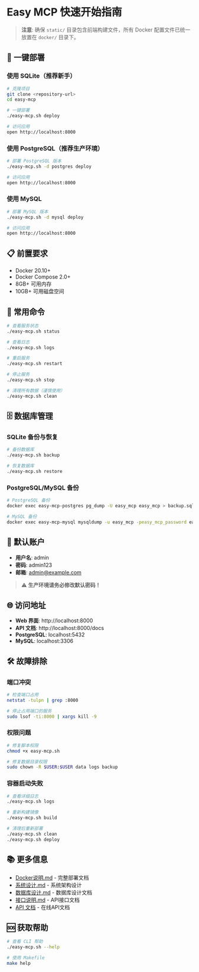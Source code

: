 # Easy MCP 快速开始指南

> **注意**: 确保 `static/` 目录包含前端构建文件，所有 Docker 配置文件已统一放置在 `docker/` 目录下。

## 🚀 一键部署

### 使用 SQLite（推荐新手）

```bash
# 克隆项目
git clone <repository-url>
cd easy-mcp

# 一键部署
./easy-mcp.sh deploy

# 访问应用
open http://localhost:8000
```

### 使用 PostgreSQL（推荐生产环境）

```bash
# 部署 PostgreSQL 版本
./easy-mcp.sh -d postgres deploy

# 访问应用
open http://localhost:8000
```

### 使用 MySQL

```bash
# 部署 MySQL 版本
./easy-mcp.sh -d mysql deploy

# 访问应用
open http://localhost:8000
```

## 📋 前置要求

- Docker 20.10+
- Docker Compose 2.0+
- 8GB+ 可用内存
- 10GB+ 可用磁盘空间

## 🔧 常用命令

```bash
# 查看服务状态
./easy-mcp.sh status

# 查看日志
./easy-mcp.sh logs

# 重启服务
./easy-mcp.sh restart

# 停止服务
./easy-mcp.sh stop

# 清理所有数据（谨慎使用）
./easy-mcp.sh clean
```

## 🗄️ 数据库管理

### SQLite 备份与恢复

```bash
# 备份数据库
./easy-mcp.sh backup

# 恢复数据库
./easy-mcp.sh restore
```

### PostgreSQL/MySQL 备份

```bash
# PostgreSQL 备份
docker exec easy-mcp-postgres pg_dump -U easy_mcp easy_mcp > backup.sql

# MySQL 备份
docker exec easy-mcp-mysql mysqldump -u easy_mcp -peasy_mcp_password easy_mcp > backup.sql
```

## 🔐 默认账户

- **用户名**: admin
- **密码**: admin123
- **邮箱**: admin@example.com

> ⚠️ **生产环境请务必修改默认密码！**

## 🌐 访问地址

- **Web 界面**: http://localhost:8000
- **API 文档**: http://localhost:8000/docs
- **PostgreSQL**: localhost:5432
- **MySQL**: localhost:3306

## 🛠️ 故障排除

### 端口冲突

```bash
# 检查端口占用
netstat -tulpn | grep :8000

# 停止占用端口的服务
sudo lsof -ti:8000 | xargs kill -9
```

### 权限问题

```bash
# 修复脚本权限
chmod +x easy-mcp.sh

# 修复数据目录权限
sudo chown -R $USER:$USER data logs backup
```

### 容器启动失败

```bash
# 查看详细日志
./easy-mcp.sh logs

# 重新构建镜像
./easy-mcp.sh build

# 清理后重新部署
./easy-mcp.sh clean
./easy-mcp.sh deploy
```

## 📚 更多信息

- [Docker说明.md](doc/Docker说明.md) - 完整部署文档
- [系统设计.md](doc/系统设计.md) - 系统架构设计
- [数据库设计.md](doc/数据库设计.md) - 数据库设计文档
- [接口说明.md](doc/接口说明.md) - API接口文档
- [API 文档](http://localhost:8000/docs) - 在线API文档

## 🆘 获取帮助

```bash
# 查看 CLI 帮助
./easy-mcp.sh --help

# 使用 Makefile
make help
```
